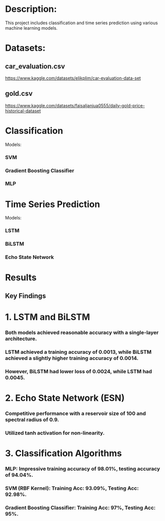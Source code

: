 # Description:
This project includes classification and time series prediction using various machine learning models.


# Datasets:

## car_evaluation.csv
https://www.kaggle.com/datasets/elikplim/car-evaluation-data-set

## gold.csv
https://www.kaggle.com/datasets/faisaljanjua0555/daily-gold-price-historical-dataset


# Classification
Models:

### SVM
### Gradient Boosting Classifier
### MLP


# Time Series Prediction

Models:

### LSTM
### BiLSTM
### Echo State Network


# Results
## Key Findings
# 1. LSTM and BiLSTM
### Both models achieved reasonable accuracy with a single-layer architecture.
### LSTM achieved a training accuracy of 0.0013, while BiLSTM achieved a slightly higher training accuracy of 0.0014.
### However, BiLSTM had lower loss of 0.0024, while LSTM had 0.0045.

# 2. Echo State Network (ESN)
### Competitive performance with a reservoir size of 100 and spectral radius of 0.9.
### Utilized tanh activation for non-linearity.

# 3. Classification Algorithms
### MLP: Impressive training accuracy of 98.01%, testing accuracy of 94.04%.
### SVM (RBF Kernel): Training Acc: 93.09%, Testing Acc: 92.98%.
### Gradient Boosting Classifier: Training Acc: 97%, Testing Acc: 95%.


